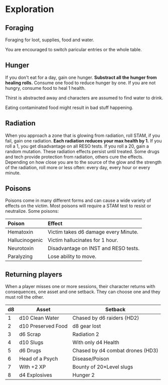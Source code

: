 # Exploration

## Foraging

Foraging for loot, supplies, food and water.

You are encouraged to switch paricular entries or the whole table.

## Hunger

If you don't eat for a day, gain one hunger. **Substract all the hunger from healing rolls.** Consume one food to reduce hunger by one. If you are not hungry, consume food to heal 1 health.

Thirst is abstracted away and characters are assumed to find water to drink.

Eating contaminated food might result in bad stuff happening.

## Radiation

When you approach a zone that is glowing from radiation, roll STAM, if you fail, gain one radiation. **Each radiation reduces your max health by 1.** If you roll a 1, you get disadvantage on all RESO tests. If you roll a 20, gain a random mutation. These radiation effects persist until treated. Some drugs and tech provide protection from radiation, others cure the effects. Depending on how close you are to the source of the glow and the strength of the radiation, roll more or less often: every day, every hour or every minute.

## Poisons

Poisons come in many different forms and can cause a wide variety of effects on the victim. Most poisons will require a STAM test to resist or neutralize. Some poisons:

| Poison           | Effect                               |
| :------------- | :----------------------------------- |
| Hematoxin      | Victim takes d6 damage every Minute. |
| Hallucinogenic | Victim hallucinates for 1 hour.      |
| Neurotoxin     | Disadvantage on INST and RESO tests. |
| Paralyzing     | Lose ability to move.                |

## Returning players

When a player misses one or more sessions, their character returns with consequences, one asset and one setback. They can choose one and they must roll the other.

| d8            | Asset              | Setback                          |
| ------------------ | -------------------------------- | -------------------------------- |
| 1   | d10 Clean Water    | Chased by d6 raiders (HD2)       |
| 2 | d10 Preserved Food | d8 gear lost                     |
| 3          | d6 Scrap           | Radiation 2             |
| 4         | d10 Slugs          | With only d4 Health              |
| 5          | d6 Drugs           | Chased by d4 combat drones (HD3) |
| 6   | Head of a Psych    | Disease/Poison                   |
| 7        | With +2 XP         | Bounty of 20&times;Level slugs |
| 8     | d4 Explosives      | Hunger 2 |
